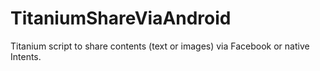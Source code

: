TitaniumShareViaAndroid
=======================

Titanium script to share contents (text or images) via Facebook or native Intents.
